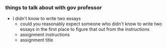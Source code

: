 ### things to talk about with gov professor
- I didn't know to write two essays
  - could you reasonably expect someone who didn't know to write two essays in the first place to figure that out from the instructions
  - assignment instructions
  - assignment title
